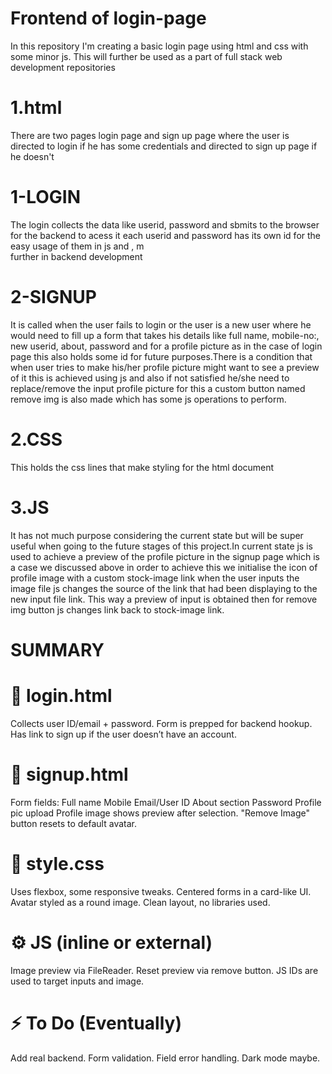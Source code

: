 # Frontend of login-page
In this repository I'm creating a basic login page using html and css with some minor js. This will further be used as a part of full stack web development repositories


# 1.html
There are two pages login page and sign up page where the user is directed to login if he has some credentials and directed to sign up page if he doesn't
  # 1-LOGIN
  The login collects the data like userid, password and sbmits to the browser for the backend to acess it each userid and password has its own id for the easy usage of them in js and , m  
  further in backend development

  # 2-SIGNUP
  It is called when the user fails to login or the user is a new user where he would need to fill up a form that takes his details like full name, mobile-no:, new userid, about, password 
  and for a profile picture as in the case of login page this also holds some id for future purposes.There is a condition that when user tries to make his/her profile picture might want to 
  see a preview of it this is achieved using js and also if not satisfied he/she need to replace/remove the input profile picture for this a custom button named remove img
  is also made which has some js operations to perform.
  
# 2.CSS
This holds the css lines that make styling for the html document

# 3.JS
It has not much purpose considering the current state but will be super useful when going to the future stages of this project.In current state js is used to achieve a preview of the profile picture in the signup page which is a case we discussed above in order to achieve this we initialise the icon of profile image with a custom stock-image link when the user inputs the image file js changes the source of the link that had been displaying to the new input file link. This way a preview of input is obtained then for remove img button js changes link back to stock-image link. 

# SUMMARY

  # 🧱 login.html
  Collects user ID/email + password.
  Form is prepped for backend hookup.  
  Has link to sign up if the user doesn’t have an account.
  # 🧾 signup.html
  Form fields:
  Full name
  Mobile
  Email/User ID
  About section
  Password
  Profile pic upload
  Profile image shows preview after selection.
  "Remove Image" button resets to default avatar.
  # 🎨 style.css
  Uses flexbox, some responsive tweaks.
  Centered forms in a card-like UI.
  Avatar styled as a round image.
  Clean layout, no libraries used.
  # ⚙️ JS (inline or external)
  Image preview via FileReader.
  Reset preview via remove button.
  JS IDs are used to target inputs and image.
# ⚡ To Do (Eventually)
  Add real backend.
  Form validation.
  Field error handling.
  Dark mode maybe.

